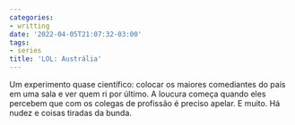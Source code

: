 ```yaml
---
categories:
- writting
date: '2022-04-05T21:07:32-03:00'
tags:
- series
title: 'LOL: Austrália'
---
```


Um experimento quase científico: colocar os maiores comediantes do país em uma sala e ver quem ri por último. A loucura começa quando eles percebem que com os colegas de profissão é preciso apelar. E muito. Há nudez e coisas tiradas da bunda.

